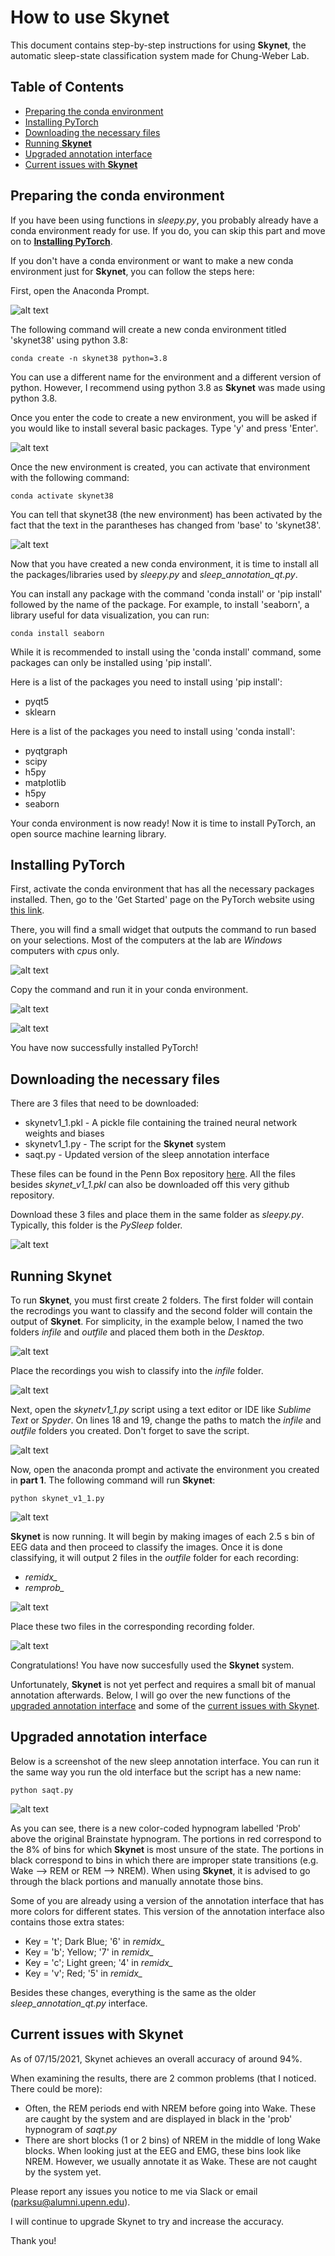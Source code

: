 # How to use Skynet
This document contains step-by-step instructions for using **Skynet**, the automatic sleep-state classification system made for Chung-Weber Lab.


## Table of Contents
- [Preparing the conda environment](#preparing-the-conda-environment)
- [Installing PyTorch](#installing-pytorch)
- [Downloading the necessary files](#downloading-the-necessary-files)
- [Running **Skynet**](#running-skynet)
- [Upgraded annotation interface](#upgraded-annotation-interface)
- [Current issues with **Skynet**](#current-issues-with-skynet)


## Preparing the conda environment
If you have been using functions in *sleepy.py*, you probably already have a conda environment ready for use. If you do, you can skip this part and move on to [**Installing PyTorch**](#installing-pytorch).

If you don't have a conda environment or want to make a new conda environment just for **Skynet**, you can follow the steps here:

First, open the Anaconda Prompt.

![alt text](https://github.com/parksu92/sleep-state-classification/blob/main/images/prompt.png)

The following command will create a new conda environment titled 'skynet38' using python 3.8:
```
conda create -n skynet38 python=3.8
```
You can use a different name for the environment and a different version of python. However, I recommend using python 3.8 as **Skynet** was made using python 3.8.

Once you enter the code to create a new environment, you will be asked if you would like to install several basic packages. Type 'y' and press 'Enter'.

![alt text](https://github.com/parksu92/sleep-state-classification/blob/main/images/1b.png)

Once the new environment is created, you can activate that environment with the following command:
```
conda activate skynet38
```
You can tell that skynet38 (the new environment) has been activated by the fact that the text in the parantheses has changed from 'base' to 'skynet38'.

![alt text](https://github.com/parksu92/sleep-state-classification/blob/main/images/1c.png)

Now that you have created a new conda environment, it is time to install all the packages/libraries used by *sleepy.py* and *sleep_annotation_qt.py*.

You can install any package with the command 'conda install' or 'pip install' followed by the name of the package. For example, to install 'seaborn', a library useful for data visualization, you can run:
```
conda install seaborn
```
While it is recommended to install using the 'conda install' command, some packages can only be installed using 'pip install'.

Here is a list of the packages you need to install using 'pip install':
* pyqt5
* sklearn

Here is a list of the packages you need to install using 'conda install':
* pyqtgraph
* scipy
* h5py
* matplotlib
* h5py
* seaborn

Your conda environment is now ready! Now it is time to install PyTorch, an open source machine learning library.


## Installing PyTorch

First, activate the conda environment that has all the necessary packages installed. Then, go to the 'Get Started' page on the PyTorch website using [this link](https://pytorch.org/get-started/locally/).

There, you will find a small widget that outputs the command to run based on your selections. Most of the computers at the lab are *Windows* computers with *cpu*s only.

![alt text](https://github.com/parksu92/sleep-state-classification/blob/main/images/2a.png)

Copy the command and run it in your conda environment.

![alt text](https://github.com/parksu92/sleep-state-classification/blob/main/images/2b.png)

![alt text](https://github.com/parksu92/sleep-state-classification/blob/main/images/2d.png)

You have now successfully installed PyTorch!



## Downloading the necessary files

There are 3 files that need to be downloaded:
* skynetv1_1.pkl - A pickle file containing the trained neural network weights and biases
* skynetv1_1.py - The script for the **Skynet** system
* saqt.py - Updated version of the sleep annotation interface

These files can be found in the Penn Box repository [here](https://upenn.box.com/s/qps4kajyvd8p75k12f0i0bunw5sdmr78). All the files besides *skynet_v1_1.pkl* can also be downloaded off this very github repository. 

Download these 3 files and place them in the same folder as *sleepy.py*. Typically, this folder is the *PySleep* folder.

![alt text](https://github.com/parksu92/sleep-state-classification/blob/main/images/3a.png)


## Running Skynet

To run **Skynet**, you must first create 2 folders. The first folder will contain the recrodings you want to classify and the second folder will contain the output of **Skynet**. For simplicity, in the example below, I named the two folders *infile* and *outfile* and placed them both in the *Desktop*.

![alt text](https://github.com/parksu92/sleep-state-classification/blob/main/images/4a.png)

Place the recordings you wish to classify into the *infile* folder.

![alt text](https://github.com/parksu92/sleep-state-classification/blob/main/images/4b.png)


Next, open the *skynetv1_1.py* script using a text editor or IDE like *Sublime Text* or *Spyder*. On lines 18 and 19, change the paths to match the *infile* and *outfile* folders you created. Don't forget to save the script.

![alt text](https://github.com/parksu92/sleep-state-classification/blob/main/images/4c.png)

Now, open the anaconda prompt and activate the environment you created in **part 1**.
The following command will run **Skynet**:
```
python skynet_v1_1.py
```
![alt text](https://github.com/parksu92/sleep-state-classification/blob/main/images/4d.png)

**Skynet** is now running. It will begin by making images of each 2.5 s bin of EEG data and then proceed to classify the images. Once it is done classifying, it will output 2 files in the *outfile* folder for each recording:
* *remidx_*
* *remprob_*

![alt text](https://github.com/parksu92/sleep-state-classification/blob/main/images/4e.png)

Place these two files in the corresponding recording folder. 

![alt text](https://github.com/parksu92/sleep-state-classification/blob/main/images/4f.png)

Congratulations! You have now succesfully used the **Skynet** system. 

Unfortunately, **Skynet** is not yet perfect and requires a small bit of manual annotation afterwards. Below, I will go over the new functions of the [upgraded annotation interface](#upgraded-annotation-interface) and some of the [current issues with Skynet](#current-issues-with-skynet).


## Upgraded annotation interface

Below is a screenshot of the new sleep annotation interface. You can run it the same way you run the old interface but the script has a new name:
```
python saqt.py
```

![alt text](https://github.com/parksu92/sleep-state-classification/blob/main/images/5a.png)

As you can see, there is a new color-coded hypnogram labelled 'Prob' above the original Brainstate hypnogram. The portions in red correspond to the 8% of bins for which **Skynet** is most unsure of the state. The portions in black correspond to bins in which there are improper state transitions (e.g. Wake --> REM or REM --> NREM). When using **Skynet**, it is advised to go through the black portions and manually annotate those bins.

Some of you are already using a version of the annotation interface that has more colors for different states. This version of the annotation interface also contains those extra states:
* Key = 't'; Dark Blue; '6' in *remidx_*
* Key = 'b'; Yellow; '7' in *remidx_*
* Key = 'c'; Light green; '4' in *remidx_*
* Key = 'v'; Red; '5' in *remidx_*

Besides these changes, everything is the same as the older *sleep_annotation_qt.py* interface.


## Current issues with Skynet

As of 07/15/2021, Skynet achieves an overall accuracy of around 94%.

When examining the results, there are 2 common problems (that I noticed. There could be more):
* Often, the REM periods end with NREM before going into Wake. These are caught by the system and are displayed in black in the 'prob' hypnogram of *saqt.py*
* There are short blocks (1 or 2 bins) of NREM in the middle of long Wake blocks. When looking just at the EEG and EMG, these bins look like NREM. However, we usually annotate it as Wake. These are not caught by the system yet.

Please report any issues you notice to me via Slack or email (parksu@alumni.upenn.edu).

I will continue to upgrade Skynet to try and increase the accuracy.

Thank you!

